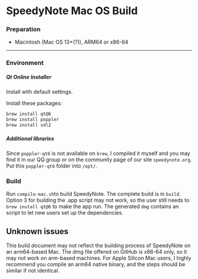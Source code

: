# SpeedyNote Mac OS Build


### Preparation

- Macintosh (Mac OS 13+(?)), ARM64 or x86-64

---

### Environment

##### Qt Online Installer

Install with default settings.

Install these packages:

```zsh
brew install qt@6
brew install poppler
brew install sdl2

```
##### Additional libraries

Since `poppler-qt6` is not available on `brew`, I compiled it myself and you may find it in our QQ group or on the community page of our site `speedynote.org`. Put this `poppler-qt6`  folder into `/opt/`.

### Build

Run `compile-mac.sh`to build SpeedyNote. The complete build is in `build`. Option 3 for building the .app script may not work, so the user still needs to `brew install qt@6` to make the app run. The generated `dmg` contains an script to let new users set up the dependencies.

## Unknown issues

This build document may not reflect the building process of SpeedyNote on an arm64-based Mac. The dmg file offered on GitHub is x86-64 only, so it may not work on arm-based machines. For Apple Silicon Mac users, I highly recommend you compile an arm64 native binary, and the steps should be similar if not identical.


